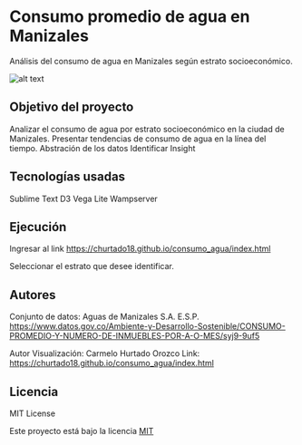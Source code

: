 # Consumo promedio de agua en Manizales
Análisis del consumo de agua en Manizales según estrato socioeconómico.

![alt text](https://pbs.twimg.com/media/Dp8SUQmWoAAUjXi.jpg)

## Objetivo del proyecto 

Analizar el consumo de agua por estrato socioeconómico en la ciudad de Manizales.
Presentar tendencias de consumo de agua en la línea del tiempo.
Abstración de los datos 
Identificar Insight

## Tecnologías usadas
Sublime Text
D3 Vega Lite
Wampserver

## Ejecución

Ingresar al link https://churtado18.github.io/consumo_agua/index.html

Seleccionar el estrato que desee identificar.

## Autores 

Conjunto de datos:
Aguas de Manizales S.A. E.S.P.
https://www.datos.gov.co/Ambiente-y-Desarrollo-Sostenible/CONSUMO-PROMEDIO-Y-NUMERO-DE-INMUEBLES-POR-A-O-MES/syj9-9uf5

Autor Visualización: Carmelo Hurtado Orozco
Link: https://churtado18.github.io/consumo_agua/index.html


## Licencia

MIT License

Este proyecto está bajo la licencia [MIT](https://github.com/churtado18/consumo_agua/blob/master/LICENSE) 
